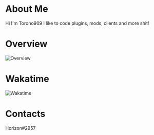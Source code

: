 # About Me
Hi I'm Torono909 I like to code plugins, mods, clients and more shit!

# Overview

![Overview](https://github-readme-stats.vercel.app/api?username=Luna5ama&count_private=true&title_color=CC88BB&text_color=885566&bg_color=20,F2FBFF,E6F8FF,FFE6EB,FFF2F5)

# Wakatime

![Wakatime](https://github-readme-stats.vercel.app/api/wakatime?username=Luna5ama&title_color=CC88BB&text_color=885566&bg_color=20,F2FBFF,E6F8FF,FFE6EB,FFF2F5)


# Contacts

Horizon#2957
